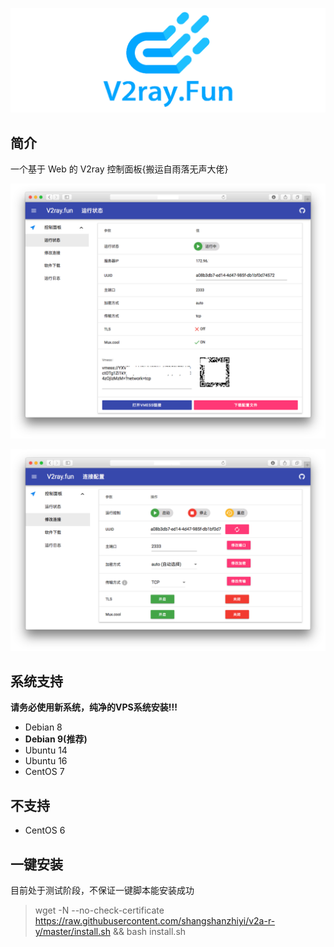 ![logo.png](logo.png)

## 简介

一个基于 Web 的 V2ray 控制面板{搬运自雨落无声大佬}

![1.png](1.png)

![2.png](2.png)

## 系统支持

**请务必使用新系统，纯净的VPS系统安装!!!**

- Debian 8 
- **Debian 9(推荐)**
- Ubuntu 14
- Ubuntu 16
- CentOS 7

## 不支持
- CentOS 6

## 一键安装

目前处于测试阶段，不保证一键脚本能安装成功
> wget -N --no-check-certificate https://raw.githubusercontent.com/shangshanzhiyi/v2a-r-y/master/install.sh && bash install.sh

